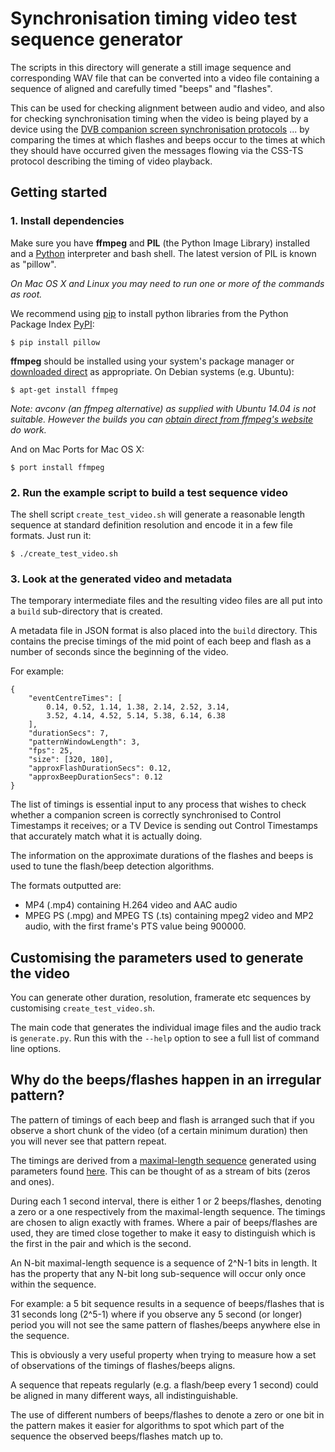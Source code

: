 # Synchronisation timing video test sequence generator

The scripts in this directory will generate a still image sequence and
corresponding WAV file that can be converted into a video file containing a
sequence of aligned and carefully timed "beeps" and "flashes".

This can be used for checking alignment between audio and video, and also for
checking synchronisation timing when the video is being played by a device
using the [DVB companion screen synchronisation
protocols](https://www.github.com/BBC/pydvbcss) ... by comparing the times at
which flashes and beeps occur to the times at which they should have occurred
given the messages flowing via the CSS-TS protocol describing the timing of
video playback.



## Getting started


### 1. Install dependencies

Make sure you have **ffmpeg** and **PIL** (the Python Image Library)
installed and a [Python](http://www.python.org) interpreter and bash shell.
The latest version of PIL is known as "pillow".

*On Mac OS X and Linux you may need to run one or more of the commands as root.*

We recommend using [pip](https://pip.pypa.io/en/latest/installing.html) to install
python libraries from the Python Package Index [PyPI](https://pypi.python.org/pypi):

	$ pip install pillow

**ffmpeg** should be installed using your system's package manager or
[downloaded direct](https://www.ffmpeg.org/)  as
appropriate. On Debian systems (e.g. Ubuntu):

	$ apt-get install ffmpeg

*Note: avconv (an ffmpeg alternative) as supplied with Ubuntu 14.04 is not
suitable. However the builds you can [obtain direct from ffmpeg's
website](https://www.ffmpeg.org/) do work.*

And on Mac Ports for Mac OS X:

	$ port install ffmpeg


### 2. Run the example script to build a test sequence video
	
The shell script ``create_test_video.sh`` will generate a reasonable length
sequence at standard definition resolution and encode it in a few file
formats. Just run it:

	$ ./create_test_video.sh


### 3. Look at the generated video and metadata

The temporary intermediate files and the resulting video files are all put
into a `build` sub-directory that is created.

A metadata file in JSON format is also placed into the `build` directory.
This contains the precise timings of the mid point of each beep and flash as
a number of seconds since the beginning of the video.

For example:

    {
        "eventCentreTimes": [
        	0.14, 0.52, 1.14, 1.38, 2.14, 2.52, 3.14,
        	3.52, 4.14, 4.52, 5.14, 5.38, 6.14, 6.38
        ],
        "durationSecs": 7,
        "patternWindowLength": 3,
        "fps": 25,
        "size": [320, 180],
        "approxFlashDurationSecs": 0.12,
        "approxBeepDurationSecs": 0.12
    }

The list of timings is essential input to any process that wishes to check
whether a companion screen is correctly synchronised to Control Timestamps it
receives; or a TV Device is sending out Control Timestamps that accurately
match what it is actually doing.

The information on the approximate durations of the flashes and beeps is used to tune the flash/beep detection algorithms.

The formats outputted are:

 * MP4 (.mp4) containing H.264 video and AAC audio
 * MPEG PS (.mpg) and MPEG TS (.ts) containing mpeg2 video and MP2 audio, with
   the first frame's PTS value being 900000.
   

## Customising the parameters used to generate the video
	
You can generate other duration, resolution, framerate etc sequences by
customising `create_test_video.sh`.

The main code that generates the individual image files and the audio track is
``generate.py``. Run this with the ``--help`` option to see a full list of
command line options.


## Why do the beeps/flashes happen in an irregular pattern?

The pattern of timings of each beep and flash is arranged such that if you observe a short
chunk of the video (of a certain minimum duration) then you will never see that
pattern repeat.

The timings are derived from a [maximal-length sequence](http://en.wikipedia.org/wiki/Maximum_length_sequence)
generated using parameters found [here](http://en.wikipedia.org/wiki/Linear_feedback_shift_register#Some_polynomials_for_maximal_LFSRs).
This can be thought of as a stream of bits (zeros and ones).

During each 1 second interval, there is either 1 or 2 beeps/flashes,
denoting a zero or a one respectively from the maximal-length sequence. The
timings are chosen to align exactly with frames. Where a pair of
beeps/flashes are used, they are timed close together to make it easy to
distinguish which is the first in the pair and which is the second.

An N-bit maximal-length sequence is a sequence of 2^N-1 bits in length. It
has the property that any N-bit long sub-sequence will occur only once within
the sequence.

For example: a 5 bit sequence results in a sequence of beeps/flashes that is
31 seconds long (2^5-1) where if you observe any 5 second (or longer) period
you will not see the same pattern of flashes/beeps anywhere else in the
sequence.

This is obviously a very useful property when trying to measure how a set of
observations of the timings of flashes/beeps aligns.

A sequence that repeats regularly (e.g. a flash/beep every 1 second) could be
aligned in many different ways, all indistinguishable.

The use of different numbers of beeps/flashes to denote a zero or one bit in
the pattern makes it easier for algorithms to spot which part of the sequence
the observed beeps/flashes match up to.


